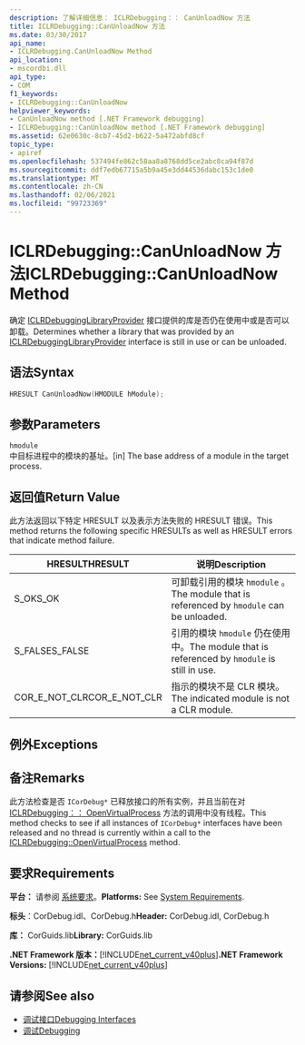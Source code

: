```yaml
---
description: 了解详细信息： ICLRDebugging：： CanUnloadNow 方法
title: ICLRDebugging::CanUnloadNow 方法
ms.date: 03/30/2017
api_name:
- ICLRDebugging.CanUnloadNow Method
api_location:
- mscordbi.dll
api_type:
- COM
f1_keywords:
- ICLRDebugging::CanUnloadNow
helpviewer_keywords:
- CanUnloadNow method [.NET Framework debugging]
- ICLRDebugging::CanUnloadNow method [.NET Framework debugging]
ms.assetid: 62e0630c-8cb7-45d2-b622-5a472abfd8cf
topic_type:
- apiref
ms.openlocfilehash: 537494fe862c58aa8a8768dd5ce2abc8ca94f87d
ms.sourcegitcommit: ddf7edb67715a5b9a45e3dd44536dabc153c1de0
ms.translationtype: MT
ms.contentlocale: zh-CN
ms.lasthandoff: 02/06/2021
ms.locfileid: "99723369"
---
```

# <a name="iclrdebuggingcanunloadnow-method"></a><span data-ttu-id="26aea-103">ICLRDebugging::CanUnloadNow 方法</span><span class="sxs-lookup"><span data-stu-id="26aea-103">ICLRDebugging::CanUnloadNow Method</span></span>

<span data-ttu-id="26aea-104">确定 [ICLRDebuggingLibraryProvider](iclrdebugginglibraryprovider-interface.md) 接口提供的库是否仍在使用中或是否可以卸载。</span><span class="sxs-lookup"><span data-stu-id="26aea-104">Determines whether a library that was provided by an [ICLRDebuggingLibraryProvider](iclrdebugginglibraryprovider-interface.md) interface is still in use or can be unloaded.</span></span>  
  
## <a name="syntax"></a><span data-ttu-id="26aea-105">语法</span><span class="sxs-lookup"><span data-stu-id="26aea-105">Syntax</span></span>  
  
```cpp  
HRESULT CanUnloadNow(HMODULE hModule);  
```  
  
## <a name="parameters"></a><span data-ttu-id="26aea-106">参数</span><span class="sxs-lookup"><span data-stu-id="26aea-106">Parameters</span></span>  

 `hmodule`  
 <span data-ttu-id="26aea-107">中目标进程中的模块的基址。</span><span class="sxs-lookup"><span data-stu-id="26aea-107">[in] The base address of a module in the target process.</span></span>  
  
## <a name="return-value"></a><span data-ttu-id="26aea-108">返回值</span><span class="sxs-lookup"><span data-stu-id="26aea-108">Return Value</span></span>  

 <span data-ttu-id="26aea-109">此方法返回以下特定 HRESULT 以及表示方法失败的 HRESULT 错误。</span><span class="sxs-lookup"><span data-stu-id="26aea-109">This method returns the following specific HRESULTs as well as HRESULT errors that indicate method failure.</span></span>  
  
|<span data-ttu-id="26aea-110">HRESULT</span><span class="sxs-lookup"><span data-stu-id="26aea-110">HRESULT</span></span>|<span data-ttu-id="26aea-111">说明</span><span class="sxs-lookup"><span data-stu-id="26aea-111">Description</span></span>|  
|-------------|-----------------|  
|<span data-ttu-id="26aea-112">S_OK</span><span class="sxs-lookup"><span data-stu-id="26aea-112">S_OK</span></span>|<span data-ttu-id="26aea-113">可卸载引用的模块 `hmodule` 。</span><span class="sxs-lookup"><span data-stu-id="26aea-113">The module that is referenced by `hmodule` can be unloaded.</span></span>|  
|<span data-ttu-id="26aea-114">S_FALSE</span><span class="sxs-lookup"><span data-stu-id="26aea-114">S_FALSE</span></span>|<span data-ttu-id="26aea-115">引用的模块 `hmodule` 仍在使用中。</span><span class="sxs-lookup"><span data-stu-id="26aea-115">The module that is referenced by `hmodule` is still in use.</span></span>|  
|<span data-ttu-id="26aea-116">COR_E_NOT_CLR</span><span class="sxs-lookup"><span data-stu-id="26aea-116">COR_E_NOT_CLR</span></span>|<span data-ttu-id="26aea-117">指示的模块不是 CLR 模块。</span><span class="sxs-lookup"><span data-stu-id="26aea-117">The indicated module is not a CLR module.</span></span>|  
  
## <a name="exceptions"></a><span data-ttu-id="26aea-118">例外</span><span class="sxs-lookup"><span data-stu-id="26aea-118">Exceptions</span></span>  
  
## <a name="remarks"></a><span data-ttu-id="26aea-119">备注</span><span class="sxs-lookup"><span data-stu-id="26aea-119">Remarks</span></span>  

 <span data-ttu-id="26aea-120">此方法检查是否 `ICorDebug*` 已释放接口的所有实例，并且当前在对 [ICLRDebugging：： OpenVirtualProcess](iclrdebugging-openvirtualprocess-method.md) 方法的调用中没有线程。</span><span class="sxs-lookup"><span data-stu-id="26aea-120">This method checks to see if all instances of `ICorDebug*` interfaces have been released and no thread is currently within a call to the [ICLRDebugging::OpenVirtualProcess](iclrdebugging-openvirtualprocess-method.md) method.</span></span>  
  
## <a name="requirements"></a><span data-ttu-id="26aea-121">要求</span><span class="sxs-lookup"><span data-stu-id="26aea-121">Requirements</span></span>  

 <span data-ttu-id="26aea-122">**平台：** 请参阅 [系统要求](../../get-started/system-requirements.md)。</span><span class="sxs-lookup"><span data-stu-id="26aea-122">**Platforms:** See [System Requirements](../../get-started/system-requirements.md).</span></span>  
  
 <span data-ttu-id="26aea-123">**标头**：CorDebug.idl、CorDebug.h</span><span class="sxs-lookup"><span data-stu-id="26aea-123">**Header:** CorDebug.idl, CorDebug.h</span></span>  
  
 <span data-ttu-id="26aea-124">**库：** CorGuids.lib</span><span class="sxs-lookup"><span data-stu-id="26aea-124">**Library:** CorGuids.lib</span></span>  
  
 <span data-ttu-id="26aea-125">**.NET Framework 版本：**[!INCLUDE[net_current_v40plus](../../../../includes/net-current-v40plus-md.md)]</span><span class="sxs-lookup"><span data-stu-id="26aea-125">**.NET Framework Versions:** [!INCLUDE[net_current_v40plus](../../../../includes/net-current-v40plus-md.md)]</span></span>  
  
## <a name="see-also"></a><span data-ttu-id="26aea-126">请参阅</span><span class="sxs-lookup"><span data-stu-id="26aea-126">See also</span></span>

- [<span data-ttu-id="26aea-127">调试接口</span><span class="sxs-lookup"><span data-stu-id="26aea-127">Debugging Interfaces</span></span>](debugging-interfaces.md)
- [<span data-ttu-id="26aea-128">调试</span><span class="sxs-lookup"><span data-stu-id="26aea-128">Debugging</span></span>](index.md)
